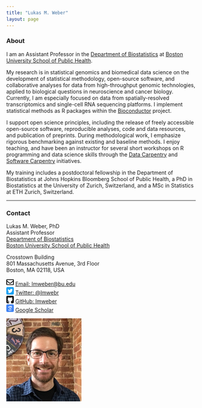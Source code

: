```yaml
---
title: "Lukas M. Weber"
layout: page
---
```



### About

I am an Assistant Professor in the [Department of Biostatistics](https://www.bu.edu/sph/about/departments/biostatistics/) at [Boston University School of Public Health](https://www.bu.edu/sph/).

My research is in statistical genomics and biomedical data science on the development of statistical methodology, open-source software, and collaborative analyses for data from high-throughput genomic technologies, applied to biological questions in neuroscience and cancer biology. Currently, I am especially focused on data from spatially-resolved transcriptomics and single-cell RNA sequencing platforms. I implement statistical methods as R packages within the [Bioconductor](http://bioconductor.org/) project.

I support open science principles, including the release of freely accessible open-source software, reproducible analyses, code and data resources, and publication of preprints. During methodological work, I emphasize rigorous benchmarking against existing and baseline methods. I enjoy teaching, and have been an instructor for several short workshops on R programming and data science skills through the [Data Carpentry](https://datacarpentry.org/) and [Software Carpentry](https://software-carpentry.org/) initiatives.

My training includes a postdoctoral fellowship in the Department of Biostatistics at Johns Hopkins Bloomberg School of Public Health, a PhD in Biostatistics at the University of Zurich, Switzerland, and a MSc in Statistics at ETH Zurich, Switzerland.


---


### Contact

<div class="row-fluid" markdown="1">
<div class="span7" markdown="1">

Lukas M. Weber, PhD <br/>
Assistant Professor <br/>
[Department of Biostatistics](https://www.bu.edu/sph/about/departments/biostatistics/) <br/>
[Boston University School of Public Health](https://www.bu.edu/sph/) <br/>

Crosstown Building <br/>
801 Massachusetts Avenue, 3rd Floor <br/>
Boston, MA 02118, USA

<img src="images/envelope.svg" alt="Email logo" width="20"> [Email: lmweber@bu.edu]() <br/>
<img src="images/twitter.svg" alt="Twitter logo" width="20"> [Twitter: @lmwebr](https://twitter.com/lmwebr) <br/>
<img src="images/github.svg" alt="GitHub logo" width="20"> [GitHub: lmweber](https://github.com/lmweber) <br/>
<img src="images/scholar.svg" alt="Google Scholar logo" width="20"> [Google Scholar](https://scholar.google.com/citations?user=E9G88AQAAAAJ&hl=en)

</div>
<div class="span3" markdown="1">

<img src="images/Lukas_Weber_photo_small.jpg" alt="Lukas Weber photo" width="200">

</div>
</div>

